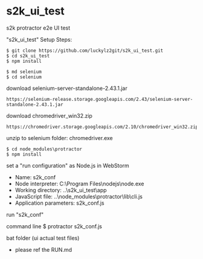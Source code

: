 s2k_ui_test
===========

s2k protractor e2e UI test

"s2k_ui_test" Setup Steps:

    $ git clone https://github.com/luckylz2git/s2k_ui_test.git
    $ cd s2k_ui_test
    $ npm install

    $ md selenium
    $ cd selenium

download selenium-server-standalone-2.43.1.jar

    https://selenium-release.storage.googleapis.com/2.43/selenium-server-standalone-2.43.1.jar

download chromedriver_win32.zip

    https://chromedriver.storage.googleapis.com/2.10/chromedriver_win32.zip

unzip to selenium folder: chromedriver.exe

    $ cd node_modules\protractor
    $ npm install

set a "run configuration" as Node.js in WebStorm

 - Name: s2k_conf
 - Node interpreter: C:\Program Files\nodejs\node.exe
 - Working directory: ..\s2k_ui_test\app
 - JavaScript file: ..\node_modules\protractor\lib\cli.js
 - Application parameters: s2k_conf.js

run "s2k_conf"

command line
    $ protractor s2k_conf.js

bat folder (ui actual test files)

 - please ref the RUN.md